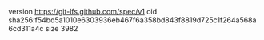 version https://git-lfs.github.com/spec/v1
oid sha256:f54bd5a1010e6303936eb467f6a358bd843f8819d725c1f264a568a6cd311a4c
size 3982
